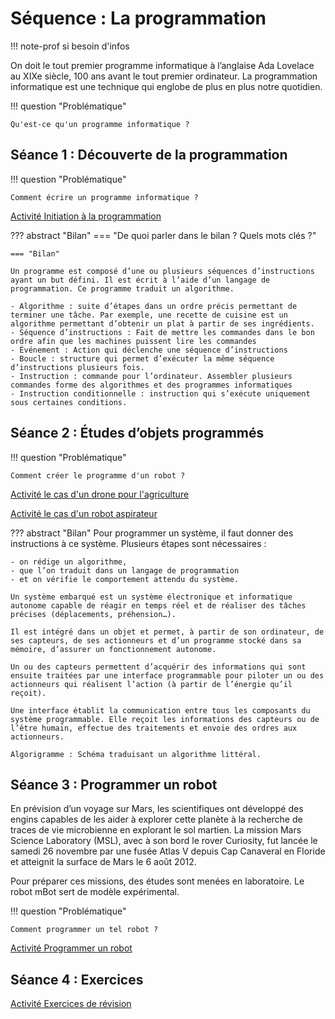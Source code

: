 # Séquence : La programmation

!!! note-prof
    si besoin d'infos

On doit le tout premier programme informatique à l’anglaise Ada Lovelace au XIXe siècle, 100 ans avant le tout premier ordinateur. La programmation informatique est une technique qui englobe de plus en plus notre quotidien.

!!! question "Problématique"

    Qu'est-ce qu'un programme informatique ?


## Séance 1 : Découverte de la programmation

!!! question "Problématique"

    Comment écrire un programme informatique ?

[Activité Initiation à la programmation](../initProg)




??? abstract "Bilan"
    === "De quoi parler dans le bilan ? Quels mots clés ?"

    === "Bilan"

    Un programme est composé d’une ou plusieurs séquences d’instructions ayant un but défini. Il est écrit à l’aide d’un langage de programmation. Ce programme traduit un algorithme.

    - Algorithme : suite d’étapes dans un ordre précis permettant de terminer une tâche. Par exemple, une recette de cuisine est un algorithme permettant d’obtenir un plat à partir de ses ingrédients.
    - Séquence d’instructions : Fait de mettre les commandes dans le bon ordre afin que les machines puissent lire les commandes
    - Événement : Action qui déclenche une séquence d’instructions
    - Boucle : structure qui permet d’exécuter la même séquence d’instructions plusieurs fois.
    - Instruction : commande pour l’ordinateur. Assembler plusieurs commandes forme des algorithmes et des programmes informatiques
    - Instruction conditionnelle : instruction qui s’exécute uniquement sous certaines conditions.





## Séance 2 : Études d’objets programmés

!!! question "Problématique"

    Comment créer le programme d'un robot ?

[Activité le cas d'un drone pour l'agriculture](../etudesObjets1)


[Activité le cas d'un robot aspirateur](../etudesObjets2)


??? abstract "Bilan"
    Pour programmer un système, il faut donner des instructions à ce système. Plusieurs étapes sont nécessaires : 
    
    - on rédige un algorithme, 
    - que l’on traduit dans un langage de programmation 
    - et on vérifie le comportement attendu du système.

    Un système embarqué est un système électronique et informatique autonome capable de réagir en temps réel et de réaliser des tâches précises (déplacements, préhension…).

    Il est intégré dans un objet et permet, à partir de son ordinateur, de ses capteurs, de ses actionneurs et d’un programme stocké dans sa mémoire, d’assurer un fonctionnement autonome.

    Un ou des capteurs permettent d’acquérir des informations qui sont ensuite traitées par une interface programmable pour piloter un ou des actionneurs qui réalisent l’action (à partir de l’énergie qu’il reçoit).

    Une interface établit la communication entre tous les composants du système programmable. Elle reçoit les informations des capteurs ou de l’être humain, effectue des traitements et envoie des ordres aux actionneurs.

    Algorigramme : Schéma traduisant un algorithme littéral.


## Séance 3 : Programmer un robot

En prévision d’un voyage sur Mars, les scientifiques ont développé des engins capables de les aider à explorer cette planète à la recherche de traces de vie microbienne en explorant le sol martien. La mission Mars Science Laboratory (MSL), avec à son bord le rover Curiosity, fut lancée le samedi 26 novembre par une fusée Atlas V depuis Cap Canaveral en Floride et atteignit la surface de Mars le 6 août 2012.

Pour préparer ces missions, des études sont menées en laboratoire. Le robot mBot sert de modèle expérimental.


!!! question "Problématique"

    Comment programmer un tel robot ?


[Activité Programmer un robot](../progmBot)



## Séance 4 : Exercices 

[Activité Exercices de révision](../exosProg)
